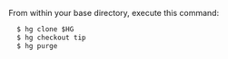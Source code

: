 
From within your base directory, execute this command: 

```txt
  $ hg clone $HG
  $ hg checkout tip
  $ hg purge
```


